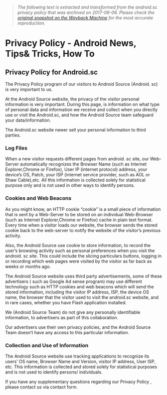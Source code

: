> *The following text is extracted and transformed from the android.sc privacy policy that was archived on 2017-06-06. Please check the [original snapshot on the Wayback Machine](https://web.archive.org/web/20170606110101id_/http%3A//www.android.sc/privacy-policy) for the most accurate reproduction.*

# Privacy Policy - Android News, Tips& Tricks, How To

## Privacy Policy for Android.sc

The Privacy Policy program of our visitors to Android Source (Android. sc) is very important to us.

At the Android Source website, the privacy of the visitor personal information is very important. During this page, is information on what type of personal data and information we receive and collect when you directly use or visit the Android.sc, and how the Android Source team safeguard your data/information.

The Android.sc website newer sell your personal information to third parties.

### Log Files

When a new visitor requests different pages from android. sc site, our Web-Server automatically recognizes the Browser Name (such as Internet Explorer,Chrome or Firefox), User IP (internet protocol) address, your device’s OS, Patch, your ISP (internet service provider, such as AOL or Shaw Cable),etc. All this information is collected solely for statistical purpose only and is not used in other ways to identify persons.

### Cookies and Web Beacons

As you might know, an HTTP cookie “cookie” is a small piece of information that is sent by a Web-Server to be stored on an individual Web-Browser (such as Internet Explorer,Chrome or Firefox) cache in plain text format. Every time when a visitor loads our website, the browser sends the stored cookie back to the web-server to notify the website of the visitor’s previous activity.

Also, the Android Source use cookie to store information, to record the user’s browsing activity such as personal preferences when you visit the android. sc site. This could include the slicing particulars buttons, logging in or recording which web pages were visited by the visitor as far back as weeks or months ago.

The Android Source website uses third party advertisements, some of these advertisers ( such as Google Ad sense program) may use different technology such as HTTP cookies and web beacons which will send the stored information, including the visitor IP address, ISP, the device OS name, the browser that the visitor used to visit the android.sc website, and in rare cases, whether you have Flash application installed.

We (Android Source Team) do not give any personally identifiable information, to advertisers as part of this collaboration.

Our advertisers use their own privacy policies, and the Android Source Team doesn’t have any access to this particular information.

### Collection and Use of Information

The Android Source website use tracking applications to recognize its users’ OS name, Browser Name and Version, visitor IP address, User ISP, etc. This information is collected and stored solely for statistical purposes and is not used to identify persons/ individuals.

If you have any supplementary questions regarding our Privacy Policy , please contact us via contact form.
